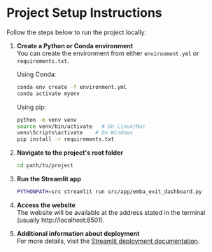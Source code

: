 # Project Setup Instructions

Follow the steps below to run the project locally:

1. **Create a Python or Conda environment**  
   You can create the environment from either `environment.yml` or `requirements.txt`.

   Using Conda:
   ```bash
   conda env create -f environment.yml
   conda activate myenv
   ```

   Using pip:
   ```bash
   python -m venv venv
   source venv/bin/activate   # On Linux/Mac
   venv\Scripts\activate    # On Windows
   pip install -r requirements.txt
   ```

2. **Navigate to the project's root folder**
   ```bash
   cd path/to/project
   ```

3. **Run the Streamlit app**
   ```bash
   PYTHONPATH=src streamlit run src/app/emba_exit_dashboard.py
   ```

4. **Access the website**  
   The website will be available at the address stated in the terminal (usually http://localhost:8501).

5. **Additional information about deployment**  
   For more details, visit the [Streamlit deployment documentation](https://docs.streamlit.io/deploy).

